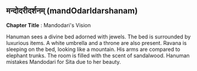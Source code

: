 ## मन्दोदरीदर्शनम् (mandOdarIdarshanam)
**Chapter Title** : Mandodari's Vision

Hanuman sees a divine bed adorned with jewels. The bed is surrounded by luxurious items. A white umbrella and a throne are also present. Ravana is sleeping on the bed, looking like a mountain. His arms are compared to elephant trunks. The room is filled with the scent of sandalwood. Hanuman mistakes Mandodari for Sita due to her beauty.